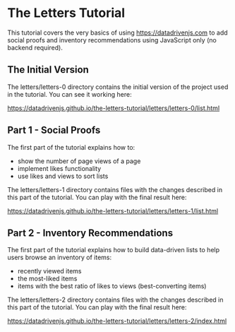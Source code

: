 # The Letters Tutorial

This tutorial covers the very basics of using <https://datadrivenjs.com> to add social proofs and inventory recommendations using JavaScript only (no backend required).

## The Initial Version

The letters/letters-0 directory contains the initial version of the project used in the tutorial. You can see it working here:

<https://datadrivenjs.github.io/the-letters-tutorial/letters/letters-0/list.html>

## Part 1 - Social Proofs

The first part of the tutorial explains how to:
- show the number of page views of a page
- implement likes functionality
- use likes and views to sort lists

The letters/letters-1 directory contains files with the changes described in this part of the tutorial. You can play with the final result here:

<https://datadrivenjs.github.io/the-letters-tutorial/letters/letters-1/list.html>

## Part 2 - Inventory Recommendations

The first part of the tutorial explains how to build data-driven lists to help users browse an inventory of items:
- recently viewed items
- the most-liked items
- items with the best ratio of likes to views (best-converting items)

The letters/letters-2 directory contains files with the changes described in this part of the tutorial. You can play with the final result here:

<https://datadrivenjs.github.io/the-letters-tutorial/letters/letters-2/index.html>